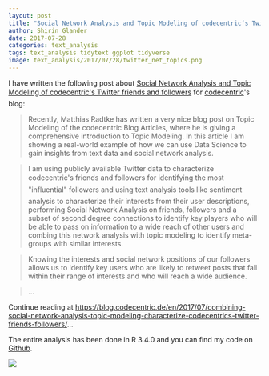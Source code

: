 ```yaml
---
layout: post
title: "Social Network Analysis and Topic Modeling of codecentric’s Twitter friends and followers"
author: Shirin Glander
date: 2017-07-28
categories: text_analysis
tags: text_analysis tidytext ggplot tidyverse
image: text_analysis/2017/07/28/twitter_net_topics.png
---
```


I have written the following post about [Social Network Analysis and Topic Modeling of codecentric's Twitter friends and followers](https://blog.codecentric.de/en/2017/07/combining-social-network-analysis-topic-modeling-characterize-codecentrics-twitter-friends-followers/) for [codecentric](https://blog.codecentric.de/en/)'s blog:

> Recently, Matthias Radtke has written a very nice blog post on Topic Modeling of the codecentric Blog Articles, where he is giving a comprehensive introduction to Topic Modeling. In this article I am showing a real-world example of how we can use Data Science to gain insights from text data and social network analysis.

> I am using publicly available Twitter data to characterize codecentric's friends and followers for identifying the most "influential" followers and using text analysis tools like sentiment analysis to characterize their interests from their user descriptions, performing Social Network Analysis on friends, followers and a subset of second degree connections to identify key players who will be able to pass on information to a wide reach of other users and combing this network analysis with topic modeling to identify meta-groups with similar interests. 

> Knowing the interests and social network positions of our followers allows us to identify key users who are likely to retweet posts that fall within their range of interests and who will reach a wide audience.

> ...

Continue reading at <https://blog.codecentric.de/en/2017/07/combining-social-network-analysis-topic-modeling-characterize-codecentrics-twitter-friends-followers/>...

The entire analysis has been done in R 3.4.0 and you can find my code on [Github](https://github.com/ShirinG/blog_posts_prep/blob/master/twitter/twitter_codecentric.Rmd).

![](twitter_net_topics.png)